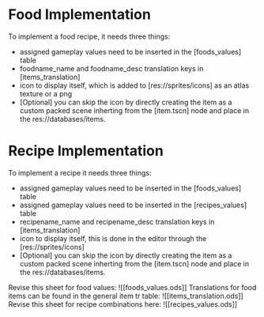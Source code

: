 # Food Implementation
To implement a food recipe, it needs three things:
- assigned gameplay values need to be inserted in the [foods_values] table
- foodname_name and foodname_desc translation keys in [items_translation]
- icon to display itself, which is added to [res://sprites/icons] as an atlas texture or a png
- [Optional] you can skip the icon by directly creating the item as a custom packed scene inherting from the [item.tscn] node and place in the res://databases/items.
# Recipe Implementation
To implement a recipe it needs three things:
- assigned gameplay values need to be inserted in the [foods_values] table
- assigned gameplay values need to be inserted in the [recipes_values] table
- recipename_name and recipename_desc translation keys in [items_translation]
- icon to display itself, this is done in the editor through the [res://sprites/icons]
- [Optional] you can skip the icon by directly creating the item as a custom packed scene inherting from the [item.tscn] node and place in the res://databases/items.

Revise this sheet for food values:
![[foods_values.ods]]
Translations for food items can be found in the general item tr table:
![[items_translation.ods]]
Revise this sheet for recipe combinations here:
![[recipes_values.ods]]
